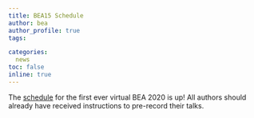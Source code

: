 ```yaml
---
title: BEA15 Schedule
author: bea
author_profile: true
tags:

categories:
  news
toc: false
inline: true
---
```


The [schedule](/bea/2020#schedule) for the first ever virtual BEA 2020 is up! All authors should already have received instructions to pre-record their talks. 
